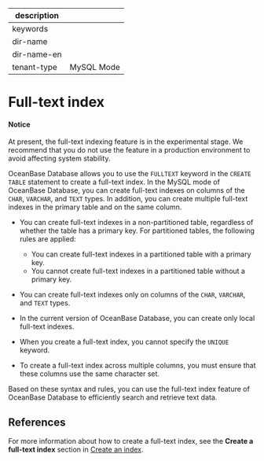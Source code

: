 | description ||
|---|---|
| keywords ||
| dir-name ||
| dir-name-en ||
| tenant-type | MySQL Mode |

# Full-text index

<main id="notice" type='notice'>

  <h4>Notice</h4>

  <p>At present, the full-text indexing feature is in the experimental stage. We recommend that you do not use the feature in a production environment to avoid affecting system stability. </p>

</main>

OceanBase Database allows you to use the `FULLTEXT` keyword in the `CREATE TABLE` statement to create a full-text index. In the MySQL mode of OceanBase Database, you can create full-text indexes on columns of the `CHAR`, `VARCHAR`, and `TEXT` types. In addition, you can create multiple full-text indexes in the primary table and on the same column. 

* You can create full-text indexes in a non-partitioned table, regardless of whether the table has a primary key. For partitioned tables, the following rules are applied:

   * You can create full-text indexes in a partitioned table with a primary key. 
   * You cannot create full-text indexes in a partitioned table without a primary key. 

* You can create full-text indexes only on columns of the `CHAR`, `VARCHAR`, and `TEXT` types. 
* In the current version of OceanBase Database, you can create only local full-text indexes. 
* When you create a full-text index, you cannot specify the `UNIQUE` keyword. 
* To create a full-text index across multiple columns, you must ensure that these columns use the same character set. 

Based on these syntax and rules, you can use the full-text index feature of OceanBase Database to efficiently search and retrieve text data. 

## References

For more information about how to create a full-text index, see the **Create a full-text index** section in [Create an index](../../../../300.database-object-management/100.manage-object-of-mysql-mode/500.manage-indexes-of-mysql-mode/200.create-an-index-of-mysql-mode.md). 